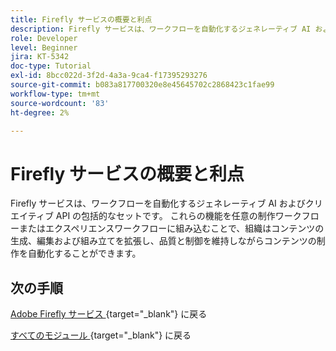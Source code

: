 ```yaml
---
title: Firefly サービスの概要と利点
description: Firefly サービスは、ワークフローを自動化するジェネレーティブ AI およびクリエイティブ API の包括的なセットです
role: Developer
level: Beginner
jira: KT-5342
doc-type: Tutorial
exl-id: 8bcc022d-3f2d-4a3a-9ca4-f17395293276
source-git-commit: b083a817700320e8e45645702c2868423c1fae99
workflow-type: tm+mt
source-wordcount: '83'
ht-degree: 2%

---
```


# Firefly サービスの概要と利点

Firefly サービスは、ワークフローを自動化するジェネレーティブ AI およびクリエイティブ API の包括的なセットです。 これらの機能を任意の制作ワークフローまたはエクスペリエンスワークフローに組み込むことで、組織はコンテンツの生成、編集および組み立てを拡張し、品質と制御を維持しながらコンテンツの制作を自動化することができます。

## 次の手順

[Adobe Firefly サービス ](./firefly-services.md){target="_blank"} に戻る

[ すべてのモジュール ](../../../overview.md){target="_blank"} に戻る
